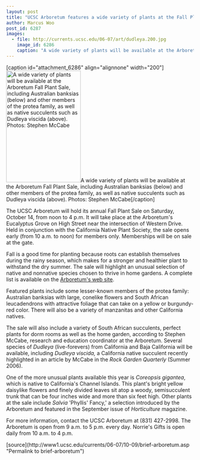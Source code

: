 ```yaml
---
layout: post
title: "UCSC Arboretum features a wide variety of plants at the Fall Plant Sale on Saturday, October 14"
author: Marcus Woo
post_id: 6287
images:
  - file: http://currents.ucsc.edu/06-07/art/dudleya.200.jpg
    image_id: 6286
    caption: "A wide variety of plants will be available at the Arboretum Fall Plant Sale, including Australian banksias (below) and other members of the protea family, as well as native succulents such as Dudleya viscida (above). Photos: Stephen McCabe"
---
```


[caption id="attachment_6286" align="alignnone" width="200"]<a href="http://localhost/mysite/wp-content/uploads/2006/10/dudleya.200.jpg"><img class="size-full wp-image-6286" src="http://localhost/mysite/wp-content/uploads/2006/10/dudleya.200.jpg" alt="A wide variety of plants will be available at the Arboretum Fall Plant Sale, including Australian banksias (below) and other members of the protea family, as well as native succulents such as Dudleya viscida (above). Photos: Stephen McCabe" width="200" height="300" /></a>A wide variety of plants will be available at the Arboretum Fall Plant Sale, including Australian banksias (below) and other members of the protea family, as well as native succulents such as Dudleya viscida (above). Photos: Stephen McCabe[/caption]
<a name="content" id="content"></a>
<p>
  The UCSC Arboretum will hold its annual Fall Plant Sale on Saturday, October 14, from noon to 4 p.m. It will take place at the Arboretum's Eucalyptus Grove on High Street near the intersection of Western Drive. Held in conjunction with the California Native Plant Society, the sale opens early (from 10 a.m. to noon) for members only. Memberships will be on sale at the gate.
</p>
<p>
  Fall is a good time for planting because roots can establish themselves during the rainy season, which makes for a stronger and healthier plant to withstand the dry summer. The sale will highlight an unusual selection of native and nonnative species chosen to thrive in home gardens. A complete list is available on the <a href="http://arboretum.ucsc.edu">Arboretum's web site</a>.
</p>
<p>
  Featured plants include some lesser-known members of the protea family: Australian banksias with large, conelike flowers and South African leucadendrons with attractive foliage that can take on a yellow or burgundy-red color. There will also be a variety of manzanitas and other California natives.
</p>
<p>
  The sale will also include a variety of South African succulents, perfect plants for dorm rooms as well as the home garden, according to Stephen McCabe, research and education coordinator at the Arboretum. Several species of <i>Dudleya</i> (live-forevers) from California and Baja California will be available, including <i>Dudleya viscida,</i> a California native succulent recently highlighted in an article by McCabe in the <i>Rock Garden Quarterly</i> (Summer 2006).
</p>
<p>
  One of the more unusual plants available this year is <i>Coreopsis gigantea</i>, which is native to California's Channel Islands. This plant's bright yellow daisylike flowers and finely divided leaves sit atop a woody, semisucculent trunk that can be four inches wide and more than six feet high. Other plants at the sale include <i>Salvia</i> 'Phyllis' Fancy,' a selection introduced by the Arboretum and featured in the September issue of <i>Horticulture</i> magazine.
</p>
<p>
  For more information, contact the UCSC Arboretum at (831) 427-2998. The Arboretum is open from 9 a.m. to 5 p.m. every day. Norrie's Gifts is open daily from 10 a.m. to 4 p.m.
</p>
[source](http://www1.ucsc.edu/currents/06-07/10-09/brief-arboretum.asp "Permalink to brief-arboretum")
